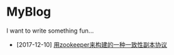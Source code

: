 # MyBlog
I want to write something fun...

* [2017-12-10] [用zookeeper来构建的一种一致性副本协议](https://github.com/luohaha/MyBlog/blob/master/blog/20171210.md)